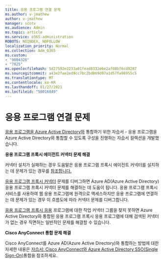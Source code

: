 ```yaml
---
title: 응용 프로그램 연결 문제
ms.author: v-jmathew
author: v-jmathew
manager: scotv
ms.audience: Admin
ms.topic: article
ms.service: o365-administration
ROBOTS: NOINDEX, NOFOLLOW
localization_priority: Normal
ms.collection: Adm_O365
ms.custom:
- "9004326"
- "7825"
ms.openlocfilehash: 5d27592e2233a01fead0332e6e2af08bf6cd9287
ms.sourcegitcommit: a43e2fae2ed9cc7bc2bd869d97a1d57fa98955c5
ms.translationtype: MT
ms.contentlocale: ko-KR
ms.lasthandoff: 01/27/2021
ms.locfileid: "50016849"
---
```

# <a name="application-connection-issues"></a>응용 프로그램 연결 문제

[응용 프로그램을 Azure Active Directory와](https://docs.microsoft.com/azure/active-directory/saas-apps/tutorial-list) 통합하기 위한 자습서 - 응용 프로그램을 Azure Active Directory와 통합할 수 있도록 구성을 진행하는 자습서 컬렉션을 개발했습니다.

**응용 프로그램 프록시 에이전트 커넥터 문제 해결**

커넥터 설치가 실패하는 경우 도움말은 응용 프로그램 프록시 에이전트 커넥터를 설치하는 데 문제가 있는 경우를 [참조합니다.](https://docs.microsoft.com/azure/active-directory/manage-apps/application-proxy-connector-installation-problem)

[응용 프로그램 프록시 커넥터](https://docs.microsoft.com/azure/active-directory/manage-apps/application-proxy-debug-connectors) 문제를 디버그하면 Azure AD(Azure Active Directory) 응용 프로그램 프록시 커넥터 문제를 해결하는 데 도움이 됩니다. 응용 프로그램 프록시 서비스를 사용하여 웹 응용 프로그램에 원격으로 액세스하지만 응용 프로그램에 연결하는 데 문제가 있는 경우 이 흐름도에 따라 커넥터 문제를 디버그합니다.

[응용 프로그램 프록시 응용](https://docs.microsoft.com/azure/active-directory/manage-apps/application-proxy-connectivity-no-working-connector) 프로그램에 대한 작업 커넥터 그룹을 찾지 못하면 Azure Active Directory와 통합된 응용 프로그램 프록시 응용 프로그램에 대해 검색된 커넥터가 없는 경우 직면하는 일반적인 문제를 해결할 수 있습니다.

**Cisco AnyConnect 통합 문제 해결**

Cisco AnyConnect를 Azure AD(Azure Active Directory)와 통합하는 방법에 대한 자세한 내용은 [자습서: Cisco AnyConnect와 Azure Active Directory SSO(Single Sign-On)](https://docs.microsoft.com/azure/active-directory/saas-apps/cisco-anyconnect)통합을 참조하세요.

